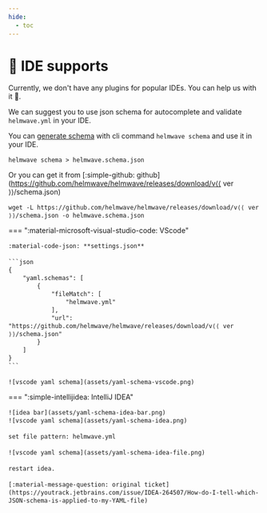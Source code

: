 ```yaml
---
hide:
  - toc
---
```


# 🔌 IDE supports

Currently, we don't have any plugins for popular IDEs. You can help us with it 🩵.

We can suggest you to use json schema for autocomplete and validate `helmwave.yml` in your IDE.

You can [generate schema](../cli/#schema) with cli command `helmwave schema` and use it in your IDE.

```shell
helmwave schema > helmwave.schema.json
```

Or you can get it from [:simple-github: github](https://github.com/helmwave/helmwave/releases/download/v⟨⟨ ver ⟩⟩/schema.json)

```shell
wget -L https://github.com/helmwave/helmwave/releases/download/v⟨⟨ ver ⟩⟩/schema.json -o helmwave.schema.json
```


=== ":material-microsoft-visual-studio-code: VScode"

    :material-code-json: **settings.json**

    ```json
    {
        "yaml.schemas": [
            {
                "fileMatch": [
                    "helmwave.yml"
                ],
                "url": "https://github.com/helmwave/helmwave/releases/download/v⟨⟨ ver ⟩⟩/schema.json"
            }
        ]
    }
    ```

    ![vscode yaml schema](assets/yaml-schema-vscode.png)


=== ":simple-intellijidea: IntelliJ IDEA"

    ![idea bar](assets/yaml-schema-idea-bar.png)
    ![vscode yaml schema](assets/yaml-schema-idea.png)

    set file pattern: helmwave.yml

    ![vscode yaml schema](assets/yaml-schema-idea-file.png)

    restart idea.

    [:material-message-question: original ticket](https://youtrack.jetbrains.com/issue/IDEA-264507/How-do-I-tell-which-JSON-schema-is-applied-to-my-YAML-file)